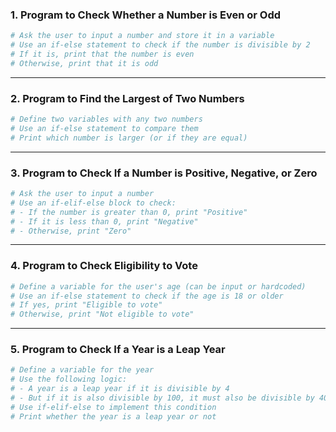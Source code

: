 ### 1. Program to Check Whether a Number is Even or Odd

```python
# Ask the user to input a number and store it in a variable
# Use an if-else statement to check if the number is divisible by 2
# If it is, print that the number is even
# Otherwise, print that it is odd
```

---

### 2. Program to Find the Largest of Two Numbers

```python
# Define two variables with any two numbers
# Use an if-else statement to compare them
# Print which number is larger (or if they are equal)
```

---

### 3. Program to Check If a Number is Positive, Negative, or Zero

```python
# Ask the user to input a number
# Use an if-elif-else block to check:
# - If the number is greater than 0, print "Positive"
# - If it is less than 0, print "Negative"
# - Otherwise, print "Zero"
```

---

### 4. Program to Check Eligibility to Vote

```python
# Define a variable for the user's age (can be input or hardcoded)
# Use an if-else statement to check if the age is 18 or older
# If yes, print "Eligible to vote"
# Otherwise, print "Not eligible to vote"
```

---

### 5. Program to Check If a Year is a Leap Year

```python
# Define a variable for the year
# Use the following logic:
# - A year is a leap year if it is divisible by 4
# - But if it is also divisible by 100, it must also be divisible by 400
# Use if-elif-else to implement this condition
# Print whether the year is a leap year or not
```